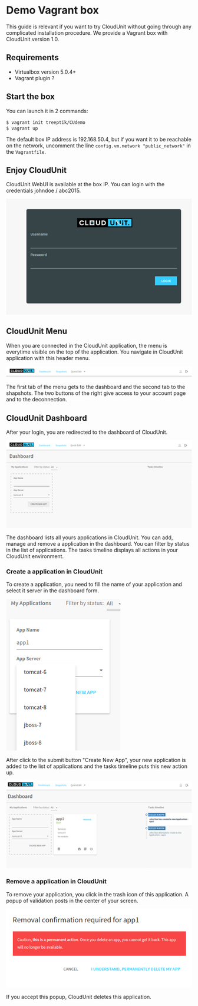 # Demo Vagrant box

This guide is relevant if you want to try CloudUnit without going through any complicated installation procedure. We provide a Vagrant box with CloudUnit version 1.0.

## Requirements
* Virtualbox version 5.0.4+
* Vagrant plugin ?

## Start the box
You can launch it in 2 commands:
```
$ vagrant init treeptik/CUdemo
$ vagrant up
```

The default box IP address is 192.168.50.4, but if you want it to be reachable on the network, uncomment the line `config.vm.network "public_network"` in the `Vagrantfile`.

## Enjoy CloudUnit
CloudUnit WebUI is available at the box IP. You can login with the credentials johndoe / abc2015.

![login](https://github.com/Treeptik/CloudUnit-images/blob/master/CU-login.png)

## CloudUnit Menu

When you are connected in the CloudUnit application, the menu is everytime visible on the top of the application. You navigate in CloudUnit application with this header menu.

![login](https://github.com/Treeptik/CloudUnit-images/blob/master/cu-header.png)

The first tab of the menu gets to the dashboard and the second tab to the shapshots. The two buttons of the right give access to your account page and to the deconnection. 

## CloudUnit Dashboard

After your login, you are redirected to the dashboard of CloudUnit.

![login](https://github.com/Treeptik/CloudUnit-images/blob/master/cu-dashboard.png)

The dashboard lists all yours applications in CloudUnit. You can add, manage and remove a application in the dashboard. You can filter by status in the list of applications.
The tasks timeline displays all actions in your CloudUnit environment.

### Create a application in CloudUnit

To create a application, you need to fill the name of your application and select it server in the dashboard form.

![login](https://github.com/Treeptik/CloudUnit-images/blob/master/cu-dashboard-add.png)

After click to the submit button "Create New App", your new application is added to the list of applications and the tasks timeline puts this new action up. 

![login](https://github.com/Treeptik/CloudUnit-images/blob/master/cu-dashboard-add-submit.png)

### Remove a application in CloudUnit

To remove your application, you click in the trash icon of this application. A popup of validation posts in the center of your screen. 

![login](https://github.com/Treeptik/CloudUnit-images/blob/master/cu-dashboard-remove.png)

If you accept this popup, CloudUnit deletes this application.

